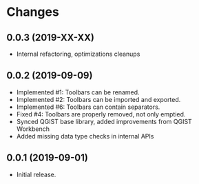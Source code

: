 # Changes

## 0.0.3 (2019-XX-XX)

* Internal refactoring, optimizations cleanups

## 0.0.2 (2019-09-09)

* Implemented #1: Toolbars can be renamed.
* Implemented #2: Toolbars can be imported and exported.
* Implemented #6: Toolbars can contain separators.
* Fixed #4: Toolbars are properly removed, not only emptied.
* Synced QGIST base library, added improvements from QGIST Workbench
* Added missing data type checks in internal APIs

## 0.0.1 (2019-09-01)

* Initial release.
